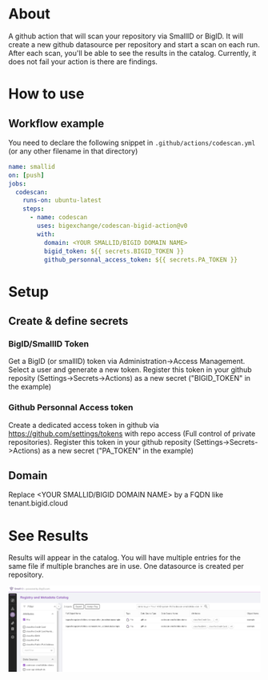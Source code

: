 # About
A github action that will scan your repository via SmallID or BigID. It will create a new github datasource per repository and start a scan on each run.
After each scan, you'll be able to see the results in the catalog. Currently, it does not fail your action is there are findings.

# How to use
## Workflow example
You need to declare the following snippet in `.github/actions/codescan.yml` (or any other filename in that directory)
```yaml
name: smallid 
on: [push]
jobs:
  codescan:
    runs-on: ubuntu-latest
    steps:
      - name: codescan 
        uses: bigexchange/codescan-bigid-action@v0
        with:
          domain: <YOUR SMALLID/BIGID DOMAIN NAME> 
          bigid_token: ${{ secrets.BIGID_TOKEN }}
          github_personnal_access_token: ${{ secrets.PA_TOKEN }}
```
# Setup
## Create & define secrets
### BigID/SmallID Token
Get a BigID (or smallID) token via Administration->Access Management. Select a user and generate a new token. Register this token in your github reposity (Settings->Secrets->Actions) as a new secret ("BIGID_TOKEN" in the example)

### Github Personnal Access token
Create a dedicated access token in github via https://github.com/settings/tokens with repo access (Full control of private repositories). Register this token in your github reposity (Settings->Secrets->Actions) as a new secret ("PA_TOKEN" in the example)

## Domain
Replace <YOUR SMALLID/BIGID DOMAIN NAME> by a FQDN like tenant.bigid.cloud

# See Results
Results will appear in the catalog. You will have multiple entries for the same file if multiple branches are in use.
One datasource is created per repository.

![Results in the Catalog](assets/results.png)
